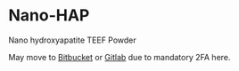 # Nano-HAP
Nano hydroxyapatite TEEF Powder

May move to [Bitbucket](https://bitbucket.org/naturevault/) or [Gitlab](https://gitlab.com/giverofmemory/) due to mandatory 2FA here.
